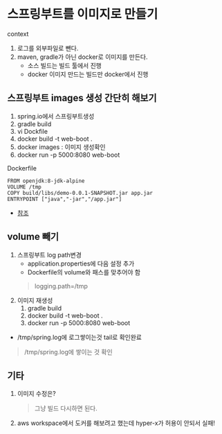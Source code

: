 # 스프링부트를 이미지로 만들기
context
1. 로그를 외부파일로 뺀다.
2. maven, gradle가 아닌 docker로 이미지를 만든다.
    - 소스 빌드는 빌드 툴에서 진행
    - docker 이미지 만드는 빌드만 docker에서 진행

## 스프링부트 images 생성 간단히 해보기
1. spring.io에서 스프링부트생성
2. gradle build
3. vi Dockfile
4. docker build -t web-boot .
5. docker images : 이미지 생성확인
6. docker run -p 5000:8080 web-boot

Dockerfile
``` 
FROM openjdk:8-jdk-alpine
VOLUME /tmp
COPY build/libs/demo-0.0.1-SNAPSHOT.jar app.jar
ENTRYPOINT ["java","-jar","/app.jar"]
```

* [참조](https://zetawiki.com/wiki/%EB%8F%84%EC%BB%A4_%EC%BB%A8%ED%85%8C%EC%9D%B4%EB%84%88%EB%A1%9C_%EC%8A%A4%ED%94%84%EB%A7%81%EB%B6%80%ED%8A%B8_%EB%9D%84%EC%9A%B0%EA%B8%B0)

## volume 빼기
1. 스프링부트 log path변경
    - application.properties에 다음 설정 추가
    - Dockerfile의 volume와 패스를 맞추어야 함
    > logging.path=/tmp
2. 이미지 재생성
    1. gradle build
    2. docker build -t web-boot .
    3. docker run -p 5000:8080 web-boot

*  /tmp/spring.log에 로그쌓이는것 tail로 확인완료    
> /tmp/spring.log에 쌓이는 것 확인

## 기타
1. 이미지 수정은? 
    > 그냥 빌드 다시하면 된다.
2. aws workspace에서 도커를 해보려고 했는데 hyper-x가 허용이 안되서 실패!
